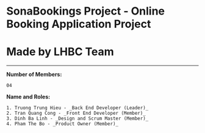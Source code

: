 # SonaBookings Project - Online Booking Application Project 
# Made by LHBC Team
----------------------------------------------------------------------------------
**Number of Members:**
```
04
```
**Name and Roles:**
```
1. Truong Trung Hieu - _Back End Developer (Leader)_ 
2. Tran Quang Cong - _Front End Developer (Member)_
3. Dinh Ba Linh - _Design and Scrum Master (Member)_
4. Pham The Bo - _Product Owner (Member)_
```


